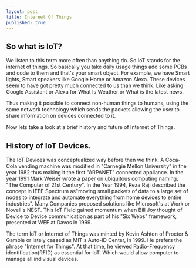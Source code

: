 ```yaml
---
layout: post
title: Internet Of Things
published: true
---
```

## So what is IoT?
We listen to this term more often than anything do. So IoT stands for the internet of things. So basically you take daily usage things add some PCBs and code to them and that's your smart object. For example, we have Smart lights, Smart speakers like Google Home or Amazon Alexa. These devices seem to have got pretty much connected to us than we think. Like asking Google Assistant or Alexa for What Is Weather or What is the latest news. 

Thus making it possible to connect non-human things to humans, using the same network technology which sends the packets allowing the user to share information on devices connected to it. 

Now lets take a look at a brief history and future of Internet of Things. 

## History of IoT Devices.

The IoT Devices was conceptualized way before then we think. A Coca-Cola vending machine was modified in "Carnegie Mellon University" in the year 1982 thus making it the first "ARPANET" connected appliance. In the year 1991 Mark Weiser wrote a paper on ubiquitous computing naming, "The Computer of 21st Century". In the Year 1994, Reza Raji described the concept in IEEE Spectrum as"moving small packets of data to a large set of nodes to integrate and automate everything from home devices to entire industries". Many Companies proposed solutions like Microsoft's at Work or Novell's NEST. This IoT Field gained momentum when Bill Joy thought of Device to Device communication as part of his "Six Webs" framework, presented at WEF at Davos in 1999.

The term IoT or Internet of Things was minted by Kevin Ashton of Procter & Gamble or lately cassed as MIT's Auto-ID Center, in 1999. He prefers the phrase "Internet for Things". At that time, he viewed Radio-Frequency identification(RFID) as essential for IoT. Which would allow computer to manage all indivisual devices. 



 
 
